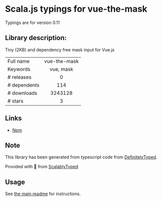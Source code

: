 
# Scala.js typings for vue-the-mask

Typings are for version 0.11

## Library description:
Tiny (2KB) and dependency free mask input for Vue.js

|                    |                 |
| ------------------ | :-------------: |
| Full name          | vue-the-mask |
| Keywords           | vue, mask |
| # releases         | 0 |
| # dependents       | 114 |
| # downloads        | 3243128 |
| # stars            | 3 |

## Links
- [Npm](https://www.npmjs.com/package/vue-the-mask)
    


## Note
This library has been generated from typescript code from [DefinitelyTyped](https://definitelytyped.org).

Provided with :purple_heart: from [ScalablyTyped](https://github.com/oyvindberg/ScalablyTyped)

## Usage
See [the main readme](../../readme.md) for instructions.


